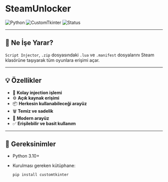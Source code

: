 # SteamUnlocker

![Python](https://img.shields.io/badge/Python-3.10%2B-green?logo=python&logoColor=red)
![CustomTkinter](https://img.shields.io/badge/UI-CustomTkinter-09B5E3)
![Status](https://img.shields.io/badge/Durum-Aktif-brightgreen)

---

## 🎯 Ne İşe Yarar?

`Script Injector`, `.zip` dosyasındaki `.lua` ve `.manifest` dosyalarını Steam klasörüne taşıyarak tüm oyunlara erişimi açar.

---

## 💡 Özellikler

- 🔁 **Kolay injection işlemi**
- ⚙️ **Açık kaynak erişimi**
- 📦 **Herkesin kullanabileceği arayüz**
- 🗑️ **Temiz ve sadelik**
- 🌙 **Modern arayüz**
- ✅ **Erişilebilir ve basit kullanım**

---

## 🔧 Gereksinimler

- Python 3.10+
- Kurulması gereken kütüphane:
  
  ```bash
  pip install customtkinter
